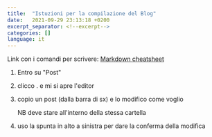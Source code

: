 ```yaml
---
title:  "Istuzioni per la compilazione del Blog"
date:   2021-09-29 23:13:18 +0200
excerpt_separator: <!--excerpt-->
categories: []
language: it
---
```


<!--excerpt-->

Link con i comandi per scrivere:
[Markdown cheatsheet](https://www.markdownguide.org/cheat-sheet/)





1. Entro su "Post"

2. clicco . e mi si apre l'editor

3. copio un post (dalla barra di sx) e lo modifico come voglio

    NB deve stare all'interno della stessa cartella

4. uso la spunta in alto a sinistra per dare la conferma della modifica
